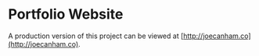 # Portfolio Website

A production version of this project can be viewed at [http://joecanham.co](http://joecanham.co).
